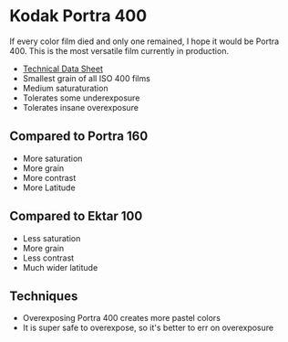 # Kodak Portra 400

If every color film died and only one remained, I hope it would be Portra 400. This is the most versatile film currently in production.

* [Technical Data Sheet](./kodak_portra_400.pdf)
* Smallest grain of all ISO 400 films
* Medium saturaturation
* Tolerates some underexposure
* Tolerates insane overexposure

## Compared to Portra 160

* More saturation
* More grain
* More contrast
* More Latitude

## Compared to Ektar 100

* Less saturation
* More grain
* Less contrast
* Much wider latitude

## Techniques

* Overexposing Portra 400 creates more pastel colors
* It is super safe to overexpose, so it's better to err on overexposure